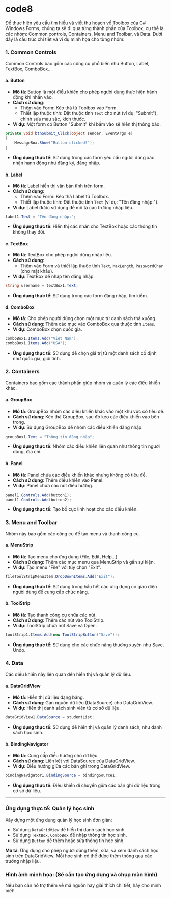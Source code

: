 # code8
Để thực hiện yêu cầu tìm hiểu và viết thu hoạch về Toolbox của C# Windows Forms, chúng ta sẽ đi qua từng thành phần của Toolbox, cụ thể là các nhóm: Common controls, Containers, Menu and Toolbar, và Data. Dưới đây là cấu trúc chi tiết và ví dụ minh họa cho từng nhóm:

### 1. **Common Controls**
Common Controls bao gồm các công cụ phổ biến như Button, Label, TextBox, ComboBox...

#### a. **Button**
- **Mô tả**: Button là một điều khiển cho phép người dùng thực hiện hành động khi nhấn vào.
- **Cách sử dụng**:
  - Thêm vào Form: Kéo thả từ Toolbox vào Form.
  - Thiết lập thuộc tính: Đặt thuộc tính `Text` cho nút (ví dụ: "Submit"), chỉnh sửa màu sắc, kích thước.
- **Ví dụ**: Một form có Button "Submit" khi bấm vào sẽ hiển thị thông báo.
```csharp
private void btnSubmit_Click(object sender, EventArgs e)
{
    MessageBox.Show("Button clicked!");
}
```
- **Ứng dụng thực tế**: Sử dụng trong các form yêu cầu người dùng xác nhận hành động như đăng ký, đăng nhập.

#### b. **Label**
- **Mô tả**: Label hiển thị văn bản tĩnh trên form.
- **Cách sử dụng**:
  - Thêm vào Form: Kéo thả Label từ Toolbox.
  - Thiết lập thuộc tính: Đặt thuộc tính `Text` (ví dụ: "Tên đăng nhập:").
- **Ví dụ**: Label được sử dụng để mô tả các trường nhập liệu.
```csharp
label1.Text = "Tên đăng nhập:";
```
- **Ứng dụng thực tế**: Hiển thị các nhãn cho TextBox hoặc các thông tin không thay đổi.

#### c. **TextBox**
- **Mô tả**: TextBox cho phép người dùng nhập liệu.
- **Cách sử dụng**:
  - Thêm vào Form và thiết lập thuộc tính `Text`, `MaxLength`, `PasswordChar` (cho mật khẩu).
- **Ví dụ**: TextBox để nhập tên đăng nhập.
```csharp
string username = textBox1.Text;
```
- **Ứng dụng thực tế**: Sử dụng trong các form đăng nhập, tìm kiếm.

#### d. **ComboBox**
- **Mô tả**: Cho phép người dùng chọn một mục từ danh sách thả xuống.
- **Cách sử dụng**: Thêm các mục vào ComboBox qua thuộc tính `Items`.
- **Ví dụ**: ComboBox chọn quốc gia.
```csharp
comboBox1.Items.Add("Việt Nam");
comboBox1.Items.Add("USA");
```
- **Ứng dụng thực tế**: Sử dụng để chọn giá trị từ một danh sách cố định như quốc gia, giới tính.

### 2. **Containers**
Containers bao gồm các thành phần giúp nhóm và quản lý các điều khiển khác.

#### a. **GroupBox**
- **Mô tả**: GroupBox nhóm các điều khiển khác vào một khu vực có tiêu đề.
- **Cách sử dụng**: Kéo thả GroupBox, sau đó kéo các điều khiển vào bên trong.
- **Ví dụ**: Sử dụng GroupBox để nhóm các điều khiển đăng nhập.
```csharp
groupBox1.Text = "Thông tin đăng nhập";
```
- **Ứng dụng thực tế**: Nhóm các điều khiển liên quan như thông tin người dùng, địa chỉ.

#### b. **Panel**
- **Mô tả**: Panel chứa các điều khiển khác nhưng không có tiêu đề.
- **Cách sử dụng**: Thêm điều khiển vào Panel.
- **Ví dụ**: Panel chứa các nút điều hướng.
```csharp
panel1.Controls.Add(button1);
panel1.Controls.Add(button2);
```
- **Ứng dụng thực tế**: Tạo bố cục linh hoạt cho các điều khiển.

### 3. **Menu and Toolbar**
Nhóm này bao gồm các công cụ để tạo menu và thanh công cụ.

#### a. **MenuStrip**
- **Mô tả**: Tạo menu cho ứng dụng (File, Edit, Help...).
- **Cách sử dụng**: Thêm các mục menu qua MenuStrip và gắn sự kiện.
- **Ví dụ**: Tạo menu "File" với tùy chọn "Exit".
```csharp
fileToolStripMenuItem.DropDownItems.Add("Exit");
```
- **Ứng dụng thực tế**: Sử dụng trong hầu hết các ứng dụng có giao diện người dùng để cung cấp chức năng.

#### b. **ToolStrip**
- **Mô tả**: Tạo thanh công cụ chứa các nút.
- **Cách sử dụng**: Thêm các nút vào ToolStrip.
- **Ví dụ**: ToolStrip chứa nút Save và Open.
```csharp
toolStrip1.Items.Add(new ToolStripButton("Save"));
```
- **Ứng dụng thực tế**: Sử dụng cho các chức năng thường xuyên như Save, Undo.

### 4. **Data**
Các điều khiển này liên quan đến hiển thị và quản lý dữ liệu.

#### a. **DataGridView**
- **Mô tả**: Hiển thị dữ liệu dạng bảng.
- **Cách sử dụng**: Gán nguồn dữ liệu (DataSource) cho DataGridView.
- **Ví dụ**: Hiển thị danh sách sinh viên từ cơ sở dữ liệu.
```csharp
dataGridView1.DataSource = studentList;
```
- **Ứng dụng thực tế**: Sử dụng để hiển thị và quản lý danh sách, như danh sách học sinh.

#### b. **BindingNavigator**
- **Mô tả**: Cung cấp điều hướng cho dữ liệu.
- **Cách sử dụng**: Liên kết với DataSource của DataGridView.
- **Ví dụ**: Điều hướng giữa các bản ghi trong DataGridView.
```csharp
bindingNavigator1.BindingSource = bindingSource1;
```
- **Ứng dụng thực tế**: Điều khiển di chuyển giữa các bản ghi dữ liệu trong cơ sở dữ liệu.

---

### **Ứng dụng thực tế: Quản lý học sinh**
Xây dựng một ứng dụng quản lý học sinh đơn giản:
- Sử dụng `DataGridView` để hiển thị danh sách học sinh.
- Sử dụng `TextBox`, `ComboBox` để nhập thông tin học sinh.
- Sử dụng `Button` để thêm hoặc sửa thông tin học sinh.

**Mô tả**: Ứng dụng cho phép người dùng thêm, sửa, và xem danh sách học sinh trên DataGridView. Mỗi học sinh có thể được thêm thông qua các trường nhập liệu.

### **Hình ảnh minh họa**: (Sẽ cần tạo ứng dụng và chụp màn hình)

Nếu bạn cần hỗ trợ thêm về mã nguồn hay giải thích chi tiết, hãy cho mình biết!
